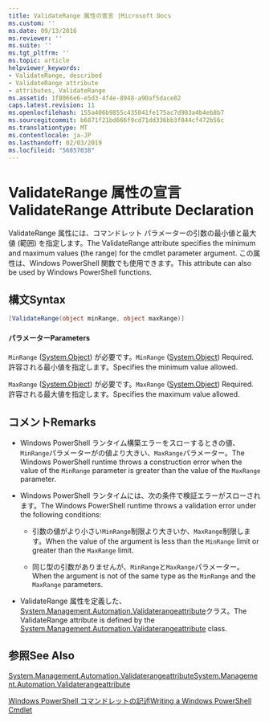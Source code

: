 ```yaml
---
title: ValidateRange 属性の宣言 |Microsoft Docs
ms.custom: ''
ms.date: 09/13/2016
ms.reviewer: ''
ms.suite: ''
ms.tgt_pltfrm: ''
ms.topic: article
helpviewer_keywords:
- ValidateRange, described
- ValidateRange attribute
- attributes, ValidateRange
ms.assetid: 1f8066e6-e5d3-4f4e-8948-a90af5dace82
caps.latest.revision: 11
ms.openlocfilehash: 155a406b9855c435041fe175ac7d983a4b4eb8b7
ms.sourcegitcommit: b6871f21bd666f9cd71dd336bb3f844cf472b56c
ms.translationtype: MT
ms.contentlocale: ja-JP
ms.lasthandoff: 02/03/2019
ms.locfileid: "56857038"
---
```

# <a name="validaterange-attribute-declaration"></a><span data-ttu-id="ec8df-102">ValidateRange 属性の宣言</span><span class="sxs-lookup"><span data-stu-id="ec8df-102">ValidateRange Attribute Declaration</span></span>

<span data-ttu-id="ec8df-103">ValidateRange 属性には、コマンドレット パラメーターの引数の最小値と最大値 (範囲) を指定します。</span><span class="sxs-lookup"><span data-stu-id="ec8df-103">The ValidateRange attribute specifies the minimum and maximum values (the range) for the cmdlet parameter argument.</span></span> <span data-ttu-id="ec8df-104">この属性は、Windows PowerShell 関数でも使用できます。</span><span class="sxs-lookup"><span data-stu-id="ec8df-104">This attribute can also be used by Windows PowerShell functions.</span></span>

## <a name="syntax"></a><span data-ttu-id="ec8df-105">構文</span><span class="sxs-lookup"><span data-stu-id="ec8df-105">Syntax</span></span>

```csharp
[ValidateRange(object minRange, object maxRange)]
```

#### <a name="parameters"></a><span data-ttu-id="ec8df-106">パラメーター</span><span class="sxs-lookup"><span data-stu-id="ec8df-106">Parameters</span></span>

<span data-ttu-id="ec8df-107">`MinRange` ([System.Object](/dotnet/api/system.object)) が必要です。</span><span class="sxs-lookup"><span data-stu-id="ec8df-107">`MinRange` ([System.Object](/dotnet/api/system.object)) Required.</span></span> <span data-ttu-id="ec8df-108">許容される最小値を指定します。</span><span class="sxs-lookup"><span data-stu-id="ec8df-108">Specifies the minimum value allowed.</span></span>

<span data-ttu-id="ec8df-109">`MaxRange` ([System.Object](/dotnet/api/system.object)) が必要です。</span><span class="sxs-lookup"><span data-stu-id="ec8df-109">`MaxRange` ([System.Object](/dotnet/api/system.object)) Required.</span></span> <span data-ttu-id="ec8df-110">許容される最大値を指定します。</span><span class="sxs-lookup"><span data-stu-id="ec8df-110">Specifies the maximum value allowed.</span></span>

## <a name="remarks"></a><span data-ttu-id="ec8df-111">コメント</span><span class="sxs-lookup"><span data-stu-id="ec8df-111">Remarks</span></span>

- <span data-ttu-id="ec8df-112">Windows PowerShell ランタイム構築エラーをスローするときの値、`MinRange`パラメーターがの値より大きい、`MaxRange`パラメーター。</span><span class="sxs-lookup"><span data-stu-id="ec8df-112">The Windows PowerShell runtime throws a construction error when the value of the `MinRange` parameter is greater than the value of the `MaxRange` parameter.</span></span>

- <span data-ttu-id="ec8df-113">Windows PowerShell ランタイムには、次の条件で検証エラーがスローされます。</span><span class="sxs-lookup"><span data-stu-id="ec8df-113">The Windows PowerShell runtime throws a validation error under the following conditions:</span></span>

    - <span data-ttu-id="ec8df-114">引数の値がより小さい`MinRange`制限より大きいか、`MaxRange`制限します。</span><span class="sxs-lookup"><span data-stu-id="ec8df-114">When the value of the argument is less than the `MinRange` limit or greater than the `MaxRange` limit.</span></span>

    - <span data-ttu-id="ec8df-115">同じ型の引数がありませんが、`MinRange`と`MaxRange`パラメーター。</span><span class="sxs-lookup"><span data-stu-id="ec8df-115">When the argument is not of the same type as the `MinRange` and the `MaxRange` parameters.</span></span>

- <span data-ttu-id="ec8df-116">ValidateRange 属性を定義した、 [System.Management.Automation.Validaterangeattribute](/dotnet/api/System.Management.Automation.ValidateRangeAttribute)クラス。</span><span class="sxs-lookup"><span data-stu-id="ec8df-116">The ValidateRange attribute is defined by the [System.Management.Automation.Validaterangeattribute](/dotnet/api/System.Management.Automation.ValidateRangeAttribute) class.</span></span>

## <a name="see-also"></a><span data-ttu-id="ec8df-117">参照</span><span class="sxs-lookup"><span data-stu-id="ec8df-117">See Also</span></span>

[<span data-ttu-id="ec8df-118">System.Management.Automation.Validaterangeattribute</span><span class="sxs-lookup"><span data-stu-id="ec8df-118">System.Management.Automation.Validaterangeattribute</span></span>](/dotnet/api/System.Management.Automation.ValidateRangeAttribute)

[<span data-ttu-id="ec8df-119">Windows PowerShell コマンドレットの記述</span><span class="sxs-lookup"><span data-stu-id="ec8df-119">Writing a Windows PowerShell Cmdlet</span></span>](./writing-a-windows-powershell-cmdlet.md)

